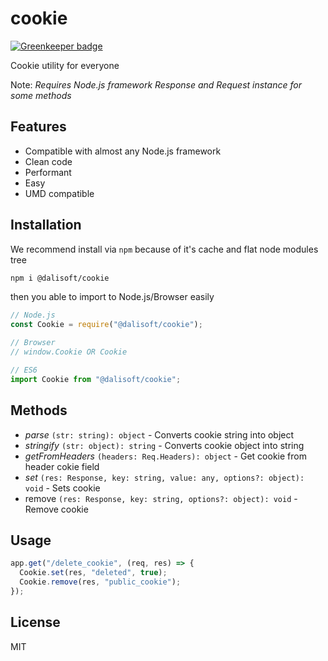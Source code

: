 # cookie

[![Greenkeeper badge](https://badges.greenkeeper.io/dalisoft/cookie.svg)](https://greenkeeper.io/)

Cookie utility for everyone

Note: _Requires Node.js framework Response and Request instance for some methods_

## Features

- Compatible with almost any Node.js framework
- Clean code
- Performant
- Easy
- UMD compatible

## Installation

We recommend install via `npm` because of it's cache and flat node modules tree

```bash
npm i @dalisoft/cookie
```

then you able to import to Node.js/Browser easily

```js
// Node.js
const Cookie = require("@dalisoft/cookie");

// Browser
// window.Cookie OR Cookie

// ES6
import Cookie from "@dalisoft/cookie";
```

## Methods

- _parse_ `(str: string): object` - Converts cookie string into object
- _stringify_ `(str: object): string` - Converts cookie object into string
- _getFromHeaders_ `(headers: Req.Headers): object` - Get cookie from header cokie field
- _set_ `(res: Response, key: string, value: any, options?: object): void` - Sets cookie
- remove `(res: Response, key: string, options?: object): void` - Remove cookie

## Usage

```js
app.get("/delete_cookie", (req, res) => {
  Cookie.set(res, "deleted", true);
  Cookie.remove(res, "public_cookie");
});
```

## License

MIT
